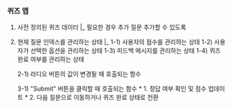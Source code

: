 ### 퀴즈 앱

1. 사전 정의된 퀴즈 데이터
   |_ 필요한 경우 추가 질문 추가할 수 있도록

2. 현재 질문 인덱스를 관리하는 상태
   |_ 1-1) 사용자의 점수를 관리하는 상태
      1-2) 사용자가 선택한 옵션을 관리하는 상태
      1-3) 피드백 메시지를 관리하는 상태
      1-4) 퀴즈 완료 여부를 관리하는 상태
    
      2-1) 라디오 버튼의 값이 변경될 때 호출되는 함수

      3-1) "Submit" 버튼을 클릭할 때 호출되는 함수
        * 1. 정답 여부 확인 및 점수 업데이트
        * 2. 다음 질문으로 이동하거나 퀴즈 완료 상태로 전환
    
